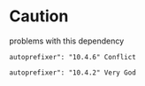 # Caution

problems with this dependency

    autoprefixer": "10.4.6" Conflict

    autoprefixer": "10.4.2" Very God